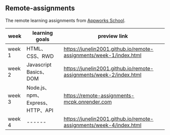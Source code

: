 ## Remote-assignments

The remote learning assignments from [Appworks School](https://school.appworks.tw/).  

| week | learning goals |preview link |
| ------ | ------ |------ |
| week 1 | HTML、CSS、RWD |https://junelin2001.github.io/remote-assignments/week-1/index.html |
| week 2 | Javascript Basics、DOM | https://junelin2001.github.io/remote-assignments/week-2/index.html |
| week 3 | Node.js、npm、Express、HTTP、API | https://remote-assignments-mcpk.onrender.com |
| week 4 | ------ | https://junelin2001.github.io/remote-assignments/week-4/index.html |
